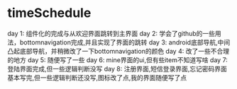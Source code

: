 # timeSchedule
day 1: 组件化的完成与从欢迎界面跳转到主界面 
day 2: 学会了github的一些用法，bottomnavigation完成,并且实现了界面的跳转
day 3: android底部导航,中间凸起底部导航，并稍微改了一下bottomnavigation的颜色
day 4: 改了一些不合理的地方
day 5: 随便写了一些
day 6: mine界面的ui,但有些item不知道写啥
day 7: 登陆界面完成,但一些逻辑判断没写
day 8: 注册界面,短信登录界面,忘记密码界面基本写完,但一些逻辑判断还没写,图标改了点,我的界面随便写了点